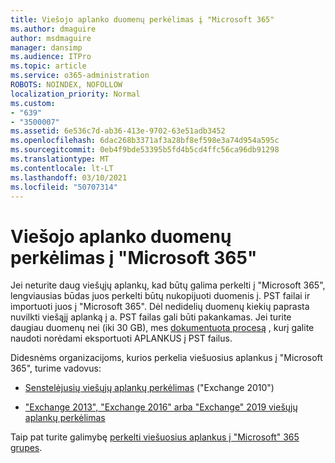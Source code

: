 ```yaml
---
title: Viešojo aplanko duomenų perkėlimas į "Microsoft 365"
ms.author: dmaguire
author: msdmaguire
manager: dansimp
ms.audience: ITPro
ms.topic: article
ms.service: o365-administration
ROBOTS: NOINDEX, NOFOLLOW
localization_priority: Normal
ms.custom:
- "639"
- "3500007"
ms.assetid: 6e536c7d-ab36-413e-9702-63e51adb3452
ms.openlocfilehash: 6dac268b3371af3a28bf8ef598e3a74d954a595c
ms.sourcegitcommit: 0eb4f9bde53395b5fd4b5cd4ffc56ca96db91298
ms.translationtype: MT
ms.contentlocale: lt-LT
ms.lasthandoff: 03/10/2021
ms.locfileid: "50707314"
---
```

# <a name="migrate-public-folder-data-to-microsoft-365"></a>Viešojo aplanko duomenų perkėlimas į "Microsoft 365"

Jei neturite daug viešųjų aplankų, kad būtų galima perkelti į "Microsoft 365", lengviausias būdas juos perkelti būtų nukopijuoti duomenis į. PST failai ir importuoti juos į "Microsoft 365". Dėl nedidelių duomenų kiekių paprasta nuvilkti viešąjį aplanką į a. PST failas gali būti pakankamas. Jei turite daugiau duomenų nei (iki 30 GB), mes [dokumentuota procesą](https://technet.microsoft.com/library/dn874017%28v=exchg.150%29.aspx) , kurį galite naudoti norėdami eksportuoti APLANKUS į PST failus.
  
Didesnėms organizacijoms, kurios perkelia viešuosius aplankus į "Microsoft 365", turime vadovus:
  
- [Senstelėjusių viešųjų aplankų perkėlimas](https://docs.microsoft.com/exchange/collaboration-exo/public-folders/batch-migration-of-legacy-public-folders) ("Exchange 2010")

- ["Exchange 2013", "Exchange 2016" arba "Exchange" 2019 viešųjų aplankų perkėlimas](https://docs.microsoft.com/Exchange/collaboration/public-folders/migrate-to-exchange-online)

Taip pat turite galimybę [perkelti viešuosius aplankus į "Microsoft" 365 grupes](https://docs.microsoft.com/exchange/collaboration-exo/public-folders/migrate-your-public-folders-to-microsoft-365-groups).
  